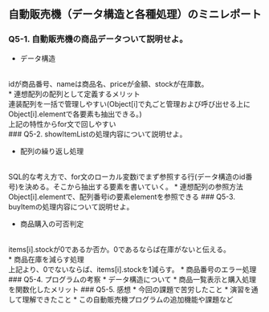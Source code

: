 ## 自動販売機（データ構造と各種処理）のミニレポート
### Q5-1. 自動販売機の商品データついて説明せよ。

* データ構造
<br>
idが商品番号、nameは商品名、priceが金額、stockが在庫数。
<br>
* 連想配列の配列として定義するメリット<br>
連装配列を一括で管理しやすい(Object[i]で丸ごと管理および呼び出せる上にObject[i].elementで各要素も抽出できる。)<br>
上記の特性からfor文で回しやすい
<br>
### Q5-2. showItemListの処理内容について説明せよ。

* 配列の繰り返し処理
<br>
SQL的な考え方で、for文のローカル変数iでまず参照する行(データ構造のid番号)を決める。そこから抽出する要素を書いていく。
* 連想配列の参照方法
Object[i].elementで、配列番号iの要素elementを参照できる
### Q5-3. buyItemの処理内容について説明せよ。

* 商品購入の可否判定
<br>
items[i].stockが0であるか否か。0であるならば在庫がないと伝える。<br>
* 商品在庫を減らす処理<br>
上記より、0でないならば、items[i].stockを1減らす。
* 商品番号のエラー処理
### Q5-4. プログラムの考察
* データ構造について
* 商品一覧表示と購入処理を関数化したメリット
### Q5-5. 感想
* 今回の課題で苦労したこと
* 演習を通して理解できたこと
* この自動販売機プログラムの追加機能や課題など
